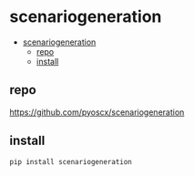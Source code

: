 # scenariogeneration

- [scenariogeneration](#scenariogeneration)
  - [repo](#repo)
  - [install](#install)

## repo

https://github.com/pyoscx/scenariogeneration

## install

    pip install scenariogeneration




